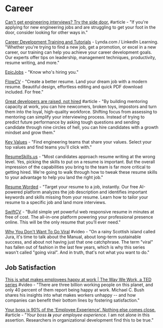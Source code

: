 # Career

[Can't get engineering interviews? Try the side door.](https://www.keyvalues.com/blog/if-you-cant-get-engineering-interviews-try-the-side-door) \#article - "If you're applying for new engineering jobs and are struggling to get your foot in the door, consider looking for other ways in."

[Career Development Training and Tutorials](https://www.lynda.com/Career-Development-training-tutorials/1295-0.html?previousCategory=29) - Lynda.com / LinkedIn Learning. "Whether you're trying to find a new job, get a promotion, or excel in a new career, our training can help you achieve your career development goals. Our experts offer tips on leadership, management techniques, productivity, resume writing, and more."

[EpicJobs](https://epicjobs.co/?ref=producthunt) - "Know who's hiring you."

[FlowCV](https://flowcv.io/?ref=producthunt) - "Create a better resume. Land your dream job with a modern resume. Beautiful design, effortless editing and quick PDF download included. For free."

[Great developers are raised, not hired](https://sizovs.net/2019/04/10/the-best-developers-are-raised-not-hired/?utm_source=hackernewsletter&utm_medium=email&utm_term=fav) \#article - "By building mentoring capacity at work, you can hire newcomers, broken toys, impostors and turn them into the loyal, high-quality workforce. Shifting focus from assessing to mentoring can simplify your interviewing process. Instead of trying to predict future performance by asking tough questions and sending candidate through nine circles of hell, you can hire candidates with a growth mindset and grow them."

[Key Values](https://www.keyvalues.com/) - "Find engineering teams that share your values. Select your top values and find teams you'll click with."

[ResumeSkills.us](https://resumeskills.us/) - "Most candidates approach resume writing at the wrong level. Yes, picking the skills to put on a resume is important. But the overall impression of the capabilities you bring to the team is far more critical to getting hired. We're going to walk through how to tweak these resume skills to your advantage to help you land the right job."

[Resume Worded](https://resumeworded.com/target?ref=producthunt) - "Target your resume to a job, instantly. Our free AI-powered platform analyzes the job description and identifies important keywords and skills missing from your resume. Learn how to tailor your resume to a specific job and land more interviews.

[SwiftCV](https://www.swiftcv.com/?ref=producthunt) - "Build simple yet powerful web responsive resume in minutes at free of cost. The all-in-one platform powering your professional presence online. This will be the only resume that you’ll ever need."

[Why You Don't Want To Go Viral](https://www.youtube.com/watch?v=9LZEZ5QuyzM&feature=youtu.be) \#video - "On a rainy Scottish island called Jura, it's time to talk about the Manual, about long-term sustainable success, and about not having just that one catchphrase. The term "viral" has fallen out of fashion in the last few years, which is why this series wasn't called "going viral". And in truth, that's not what you want to do."

## Job Satisfaction

[This is what makes employees happy at work \| The Way We Work, a TED series](https://www.youtube.com/watch?v=PYJ22-YYNW8&feature=youtu.be) \#video - "There are three billion working people on this planet, and only 40 percent of them report being happy at work. Michael C. Bush shares his insights into what makes workers unhappy -- and how companies can benefit their bottom lines by fostering satisfaction."

[Your boss is 90% of the 'Employee Experience'​. Nothing else comes close.](https://www.linkedin.com/pulse/your-boss-90-employee-experience-nothing-else-comes-jim-bohn-ph-d-/?utm_source=hackernewsletter&utm_medium=email&utm_term=fav) \#article - "_Your boss_ _**is**_ _your employee experience._ I am not alone in this assertion. Researchers in organizational development find this to be true."

